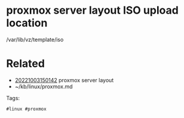 # proxmox server layout ISO upload location
/var/lib/vz/template/iso

# Related

- [20221003150142](/zet/20221003150142/README.md) proxmox server layout
- ~/kb/linux/proxmox.md

Tags:

    #linux #proxmox 
